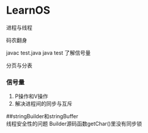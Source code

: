 # LearnOS
进程与线程  

码农翻身  

javac test.java  java test
了解信号量  

分页与分表  

### 信号量
 1. P操作和V操作
 2. 解决进程间的同步与互斥
 
 
 ##stringBuilder和stringBuffer  
   线程安全性的问题 Builder源码函数getChar()里没有同步锁
